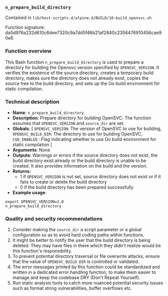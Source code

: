 ### `n_prepare_build_directory`

Contained in `lib/host-scripts.d/alpine.d/BUILD/10-build_opensvc.sh`

Function signature: da5d976a232d610c6dee7320c9a7dd5f46b21af2840c2356476910456cae90e6

### Function overview

This Bash function `n_prepare_build_directory` is used to prepare a directory for building the Opensvc version specified by `OPENSVC_VERSION`. It verifies the existence of the source directory, creates a temporary build directory, makes sure the directory does not already exist, copies the source tree to the build directory, and sets up the Go build environment for static compilation.

### Technical description

- **Name**: `n_prepare_build_directory`
- **Description**: Prepare directory for building OpenSVC. The function assumes that `OPENSVC_VERSION` and `source_dir` are set.
- **Globals**: [ `OPENSVC_VERSION`: The version of OpenSVC to use for building, `OPENSVC_BUILD_DIR`: The directory to use for building OpenSVC, `CGO_ENABLED` : Flag indicating whether to use Go build environment for static compilation ]
- **Arguments**: None
- **Outputs**: Warnings or errors if the source directory does not exist, the build directory exist already or the build directory is unable to be created. It also provides information on the build and the version.
- **Returns**: 
  - 1 if `OPENSVC_VERSION` is not set, source directory does not exist or if it fails to create or delete the build directory
  - 0 if the build directory has been prepared successfully
- **Example usage**:
```
export OPENSVC_VERSION=2.0
n_prepare_build_directory
```

### Quality and security recommendations

1. Consider making the `source_dir` a script parameter or a global configuration so as to avoid hard coding paths within functions.
2. It might be better to notify the user that the build directory is being deleted. They may have files in there which they didn't realize would be this function's responsibility.
3. To prevent potential directory traversal or file overwrite attacks, ensure that the value of `OPENSVC_BUILD_DIR` is controlled or validated.
4. The error messages printed by this function could be standardized and written in a dedicated error handling function, to make them easier to manage and keep the codebase DRY (Don't Repeat Yourself).
5. Run static analysis tools to catch more nuanced potential security issues such as format string vulnerabilities, buffer overflows etc.

